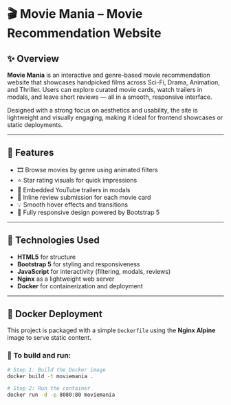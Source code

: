 # 🎬 Movie Mania – Movie Recommendation Website

## ✨ Overview

**Movie Mania** is an interactive and genre-based movie recommendation website that showcases handpicked films across Sci-Fi, Drama, Animation, and Thriller. Users can explore curated movie cards, watch trailers in modals, and leave short reviews — all in a smooth, responsive interface.

Designed with a strong focus on aesthetics and usability, the site is lightweight and visually engaging, making it ideal for frontend showcases or static deployments.

---

## 🌟 Features

- 🎞️ Browse movies by genre using animated filters
- ⭐ Star rating visuals for quick impressions
- 🎥 Embedded YouTube trailers in modals
- 📝 Inline review submission for each movie card
- 💡 Smooth hover effects and transitions
- 📱 Fully responsive design powered by Bootstrap 5

---

## 🧪 Technologies Used

- **HTML5** for structure  
- **Bootstrap 5** for styling and responsiveness  
- **JavaScript** for interactivity (filtering, modals, reviews)  
- **Nginx** as a lightweight web server  
- **Docker** for containerization and deployment

---

## 🐳 Docker Deployment

This project is packaged with a simple `Dockerfile` using the **Nginx Alpine** image to serve static content.

### 🔧 To build and run:

```bash
# Step 1: Build the Docker image
docker build -t moviemania .

# Step 2: Run the container
docker run -d -p 8080:80 moviemania
